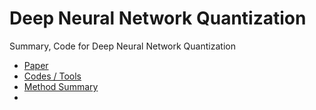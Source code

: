 # Deep Neural Network Quantization
Summary, Code for Deep Neural Network Quantization

* [Paper](./Paper/PaperSummary.md)
* [Codes / Tools](./Codes)
* [Method Summary](./Summary/MethodSummary.md)
* 